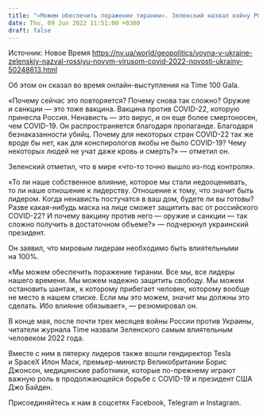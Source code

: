 ```yaml
---
title: "«Можем обеспечить поражение тирании». Зеленский назвал войну РФ против Украины вирусом COVID-22, а вакциной против нее — оружие и санкции"
date: Thu, 09 Jun 2022 11:51:00 +0300
draft: false
---
```

Источник: Новое Время https://nv.ua/world/geopolitics/voyna-v-ukraine-zelenskiy-nazval-rossiyu-novym-virusom-covid-2022-novosti-ukrainy-50248613.html


 Об этом он сказал во время онлайн-выступления на Time 100 Gala.

«Почему сейчас это повторяется? Почему снова так сложно? Оружие и санкции — это тоже вакцина. Вакцина против COVID-22, которую принесла Россия. Ненависть — это вирус, и он еще более смертоносен, чем COVID-19. Он распространяется благодаря пропаганде. Благодаря безнаказанности убийц. Почему для некоторых стран COVID-22 так же вроде бы нет, как для конспирологов якобы не было COVID-19? Чему некоторых людей не учат даже кровь и смерть?» — отметил он.

Зеленский отметил, что в мире «что-то точно вышло из-под контроля».

«То ли наше собственное влияние, которое мы стали недооценивать, то ли наше отношение к лидерству. Отношение к тому, что значит быть лидером. Когда ненависть постучатся в ваш дом, будете ли вы готовы? Разве какая-нибудь маска на лице сможет защитить вас от российского COVID-22? И почему вакцину против него — оружие и санкции — так сложно получить в достаточном объеме?» — подчеркнул украинский президент.

Он заявил, что мировым лидерам необходимо быть влиятельными на 100%.

«Мы можем обеспечить поражение тирании. Все мы, все лидеры нашего времени. Мы можем надежно защитить свободу. Мы можем остановить шантаж, к которому прибегает человек, которому вообще не место в нашем списке. Если мы это можем, значит мы должны это сделать. Ибо влияние обязывает», — резюмировал он.

В конце мая, после почти трех месяцев войны России против Украины, читатели журнала Time назвали Зеленского самым влиятельным человеком 2022 года.

 Вместе с ним в пятерку лидеров также вошли гендиректор Tesla и SpaceX Илон Маск, премьер-министр Великобритании Борис Джонсон, медицинские работники, которые по-прежнему играют важную роль в продолжающейся борьбе с COVID-19 и президент США Джо Байден.

Присоединяйтесь к нам в соцсетях Facebook, Telegram и Instagram.
